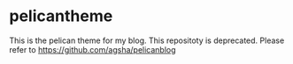 # pelicantheme
This is the pelican theme for my blog.
This repositoty is deprecated. Please refer to https://github.com/agsha/pelicanblog